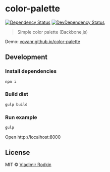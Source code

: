# color-palette

[![Dependency Status][depstat-image]][depstat-url]
[![DevDependency Status][depstat-dev-image]][depstat-dev-url]

> Simple color palette (Backbone.js)

Demo: [vovanr.github.io/color-palette](http://vovanr.github.io/color-palette)

## Development

### Install dependencies
```sh
npm i
```

### Build dist
```sh
gulp build
```

### Run example
```sh
gulp
```
Open http://localhost:8000

## License
MIT © [Vladimir Rodkin](https://github.com/VovanR)

[depstat-url]: https://david-dm.org/VovanR/color-palette
[depstat-image]: https://david-dm.org/VovanR/color-palette.svg

[depstat-dev-url]: https://david-dm.org/VovanR/color-palette
[depstat-dev-image]: https://david-dm.org/VovanR/color-palette/dev-status.svg
